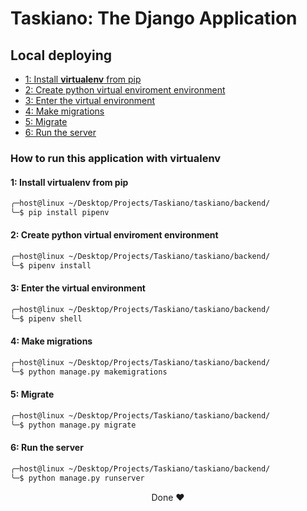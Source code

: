 <h1>Taskiano: The Django Application</h1>

<h2>Local deploying</h2>

- [1: Install **virtualenv** from pip](#1-install-virtualenv-from-pip)
- [2: Create python virtual enviroment environment](#2-create-python-virtual-enviroment-environment)
- [3: Enter the virtual environment](#3-enter-the-virtual-environment)
- [4: Make migrations](#4-make-migrations)
- [5: Migrate](#5-migrate)
- [6: Run the server](#6-run-the-server)

<h3>How to run this application with virtualenv</h3>

#### 1: Install **virtualenv** from pip

```sh
╭─host@linux ~/Desktop/Projects/Taskiano/taskiano/backend/
╰─$ pip install pipenv
```

#### 2: Create python virtual enviroment environment

```sh
╭─host@linux ~/Desktop/Projects/Taskiano/taskiano/backend/
╰─$ pipenv install
```

#### 3: Enter the virtual environment

```sh
╭─host@linux ~/Desktop/Projects/Taskiano/taskiano/backend/
╰─$ pipenv shell
```

#### 4: Make migrations

```sh
╭─host@linux ~/Desktop/Projects/Taskiano/taskiano/backend/
╰─$ python manage.py makemigrations
```

#### 5: Migrate

```sh
╭─host@linux ~/Desktop/Projects/Taskiano/taskiano/backend/
╰─$ python manage.py migrate
```

#### 6: Run the server

```sh
╭─host@linux ~/Desktop/Projects/Taskiano/taskiano/backend/
╰─$ python manage.py runserver
```

<p align="center">Done ❤️</p>
